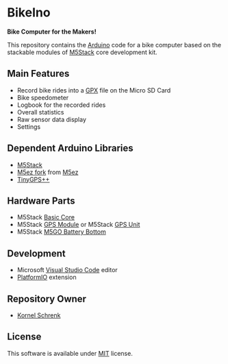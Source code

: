# BikeIno
**Bike Computer for the Makers!**

This repository contains the [Arduino](https://www.arduino.cc/) code for a bike computer based on the stackable modules of [M5Stack](https://www.m5stack.com/) core development kit.

## Main Features

* Record bike rides into a [GPX](https://en.wikipedia.org/wiki/GPS_Exchange_Format) file on the Micro SD Card
* Bike speedometer
* Logbook for the recorded rides
* Overall statistics
* Raw sensor data display
* Settings

## Dependent Arduino Libraries

* [M5Stack](https://github.com/m5stack/M5Stack)
* [M5ez fork](https://github.com/kornel-schrenk/M5ez) from [M5ez](https://github.com/M5ez/M5ez)
* [TinyGPS++](http://arduiniana.org/libraries/tinygpsplus/)

## Hardware Parts

* M5Stack [Basic Core](https://shop.m5stack.com/collections/m5-controllers/products/basic-core-iot-development-kit)
* M5Stack [GPS Module](https://docs.m5stack.com/en/module/gps) or M5Stack [GPS Unit](https://docs.m5stack.com/en/unit/gps)
* M5Stack [M5GO Battery Bottom](https://shop.m5stack.com/collections/m5-modules/products/m5go-fire-battery-bottom)

## Development

* Microsoft [Visual Studio Code](https://code.visualstudio.com/) editor
* [PlatformIO](https://platformio.org/) extension

## Repository Owner 

* [Kornel Schrenk](http://www.schrenk.hu/about/)

## License

This software is available under [MIT](../master/LICENSE) license.